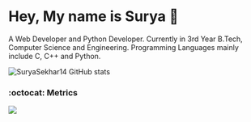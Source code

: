 # Hey, My name is Surya 👋

A Web Developer and Python Developer. Currently in 3rd Year B.Tech, Computer Science and Engineering.
Programming Languages mainly include C, C++ and Python.

<!--
# Hi there 👋
## I am Swapnanil Ray aka RedHatPanda 🐼

**redhatpanda/redhatpanda** is a ✨ _special_ ✨ repository because its `README.md` (this file) appears on your GitHub profile.

Here are some ideas to get you started:

- 🔭 I’m currently working on ...
- 🌱 I’m currently learning ...
- 👯 I’m looking to collaborate on ...
- 🤔 I’m looking for help with ...
- 💬 Ask me about ...
- 📫 How to reach me: ...
- 😄 Pronouns: ...
- ⚡ Fun fact: ...
-->  

![SuryaSekhar14 GitHub stats](https://github-readme-stats.vercel.app/api?username=SuryaSekhar14&show_icons=true&theme=radical) 
### :octocat: Metrics
<c><img align="center" src="https://github-readme-streak-stats.herokuapp.com/?user=suryasekhar14&theme=radical&custom_title=streak-stats&hide_border=true&layout=compact" /></c><br>
 
  

